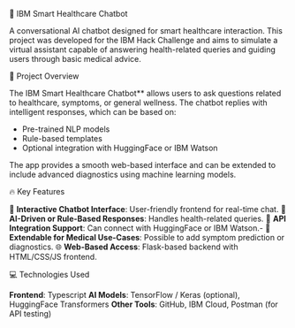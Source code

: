 🤖 IBM Smart Healthcare Chatbot

A conversational AI chatbot designed for smart healthcare interaction. This project was developed for the IBM Hack Challenge and aims to simulate a virtual assistant capable of answering health-related queries and guiding users through basic medical advice.



 🌟 Project Overview

The IBM Smart Healthcare Chatbot** allows users to ask questions related to healthcare, symptoms, or general wellness. The chatbot replies with intelligent responses, which can be based on:

- Pre-trained NLP models
- Rule-based templates
- Optional integration with HuggingFace or IBM Watson

The app provides a smooth web-based interface and can be extended to include advanced diagnostics using machine learning models.



🔥 Key Features

💬 **Interactive Chatbot Interface**: User-friendly frontend for real-time chat.
 🧠 **AI-Driven or Rule-Based Responses**: Handles health-related queries.
 🔌 **API Integration Support**: Can connect with HuggingFace or IBM Watson.-
 🏥 **Extendable for Medical Use-Cases**: Possible to add symptom prediction or diagnostics.
 🌐 **Web-Based Access**: Flask-based backend with HTML/CSS/JS frontend.



 💻 Technologies Used

 **Frontend**: Typescript
**AI Models**: TensorFlow / Keras (optional), HuggingFace Transformers
**Other Tools**: GitHub, IBM Cloud, Postman (for API testing)




